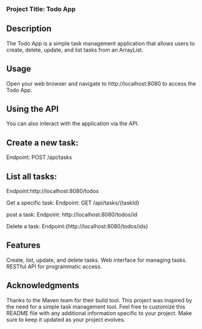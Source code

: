 ### Project Title: Todo App
## Description
The Todo App is a simple task management application that allows users to create, delete, update, and list tasks from an ArrayList.

## Usage
Open your web browser and navigate to http://localhost:8080 to access the Todo App.
## Using the API
You can also interact with the application via the API.

## Create a new task:

Endpoint: POST /api/tasks

## List all tasks:

Endpoint:http://localhost:8080/todos

Get a specific task:
Endpoint: GET /api/tasks/{taskId}

post a task:
Endpoint: http://localhost:8080/todos/id

Delete a task:
Endpoint:{http://localhost:8080/todos/ids}

## Features
Create, list, update, and delete tasks.
Web interface for managing tasks.
RESTful API for programmatic access.

## Acknowledgments
Thanks to the Maven team for their build tool.
This project was inspired by the need for a simple task management tool.
Feel free to customize this README file with any additional information specific to your project. Make sure to keep it updated as your project evolves.
